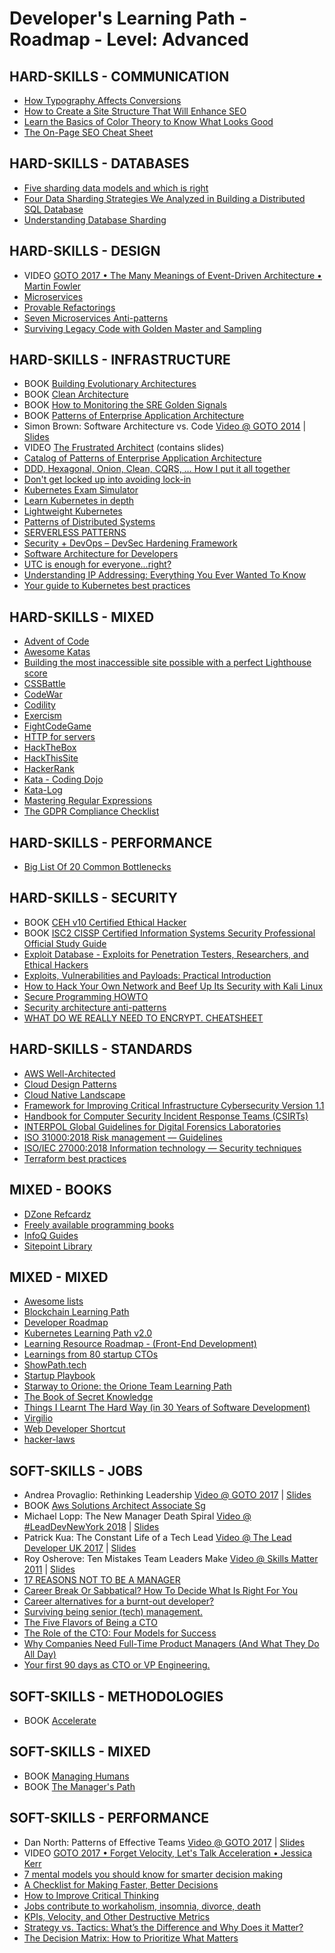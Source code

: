 # Developer's Learning Path - Roadmap - Level: Advanced

## HARD-SKILLS - COMMUNICATION
 - [How Typography Affects Conversions](https://neilpatel.com/blog/how-typography-affects-conversions/)
 - [How to Create a Site Structure That Will Enhance SEO](https://neilpatel.com/blog/site-structure-enhance-seo/) 
 - [Learn the Basics of Color Theory to Know What Looks Good](https://lifehacker.com/learn-the-basics-of-color-theory-to-know-what-looks-goo-1608972072)
 - [The On-Page SEO Cheat Sheet](https://neilpatel.com/2015/07/07/the-on-page-seo-cheat-sheet/)

## HARD-SKILLS - DATABASES
 - [Five sharding data models and which is right](https://www.citusdata.com/blog/2017/08/28/five-data-models-for-sharding/)
 - [Four Data Sharding Strategies We Analyzed in Building a Distributed SQL Database](https://blog.yugabyte.com/four-data-sharding-strategies-we-analyzed-in-building-a-distributed-sql-database/)
 - [Understanding Database Sharding](https://www.digitalocean.com/community/tutorials/understanding-database-sharding)

## HARD-SKILLS - DESIGN
 - VIDEO [GOTO 2017 • The Many Meanings of Event-Driven Architecture • Martin Fowler](https://www.youtube.com/watch?v=STKCRSUsyP0)
 - [Microservices](https://martinfowler.com/articles/microservices.html)
 - [Provable Refactorings](https://github.com/digdeeproots/provable-refactorings)
 - [Seven Microservices Anti-patterns](https://www.infoq.com/articles/seven-uservices-antipatterns/)
 - [Surviving Legacy Code with Golden Master and Sampling](https://blog.thecodewhisperer.com/permalink/surviving-legacy-code-with-golden-master-and-sampling)

## HARD-SKILLS - INFRASTRUCTURE
 - BOOK [Building Evolutionary Architectures](https://www.amazon.com/Building-Evolutionary-Architectures-Support-Constant/dp/1491986360)
 - BOOK [Clean Architecture](https://www.amazon.com/Clean-Architecture-Craftsmans-Software-Structure/dp/0134494164)
 - BOOK [How to Monitoring the SRE Golden Signals](https://www.slideshare.net/OpsStack/how-to-monitoring-the-sre-golden-signals-ebook/)
 - BOOK [Patterns of Enterprise Application Architecture](https://www.amazon.com/Patterns-Enterprise-Application-Architecture-Martin/dp/0321127420)
 - Simon Brown: Software Architecture vs. Code [Video @ GOTO 2014](https://www.youtube.com/watch?v=GAFZcYlO5S0) | [Slides](http://gotocon.com/dl/goto-amsterdam-2014/slides/SimonBrown_SoftwareArchitectureVsCode.pdf)
 - VIDEO [The Frustrated Architect](https://www.infoq.com/presentations/The-Frustrated-Architect/) (contains slides)
 - [Catalog of Patterns of Enterprise Application Architecture](https://martinfowler.com/eaaCatalog/index.html)
 - [DDD, Hexagonal, Onion, Clean, CQRS, … How I put it all together](https://herbertograca.com/2017/11/16/explicit-architecture-01-ddd-hexagonal-onion-clean-cqrs-how-i-put-it-all-together/)
 - [Don't get locked up into avoiding lock-in](https://martinfowler.com/articles/oss-lockin.html)
 - [Kubernetes Exam Simulator](https://killer.sh/)
 - [Learn Kubernetes in depth](https://learnk8s.io/)
 - [Lightweight Kubernetes](https://k3s.io/)
 - [Patterns of Distributed Systems](https://martinfowler.com/articles/patterns-of-distributed-systems/)
 - [SERVERLESS PATTERNS](https://serverlesspatterns.io/)
 - [Security + DevOps – DevSec Hardening Framework](https://dev-sec.io/)
 - [Software Architecture for Developers](https://softwarearchitecturefordevelopers.com/)
 - [UTC is enough for everyone...right?](https://zachholman.com/talk/utc-is-enough-for-everyone-right)
 - [Understanding IP Addressing: Everything You Ever Wanted To Know](http://pages.di.unipi.it/ricci/501302.pdf)
 - [Your guide to Kubernetes best practices](https://cloud.google.com/blog/products/containers-kubernetes/your-guide-kubernetes-best-practices)

## HARD-SKILLS - MIXED
 - [Advent of Code](https://adventofcode.com/)
 - [Awesome Katas](https://github.com/gamontal/awesome-katas)
 - [Building the most inaccessible site possible with a perfect Lighthouse score](https://www.matuzo.at/blog/building-the-most-inaccessible-site-possible-with-a-perfect-lighthouse-score/)
 - [CSSBattle](https://cssbattle.dev/)
 - [CodeWar](https://www.codewars.com/)
 - [Codility](https://app.codility.com/programmers/)
 - [Exercism](https://exercism.io/)
 - [FightCodeGame](http://beta.fightcodegame.com/)
 - [HTTP for servers](http://www.and.org/texts/server-http)
 - [HackTheBox](https://www.hackthebox.eu/)
 - [HackThisSite](https://www.hackthissite.org/)
 - [HackerRank](https://www.hackerrank.com/)
 - [Kata - Coding Dojo](http://codingdojo.org/kata/)
 - [Kata-Log](https://kata-log.rocks/)
 - [Mastering Regular Expressions](https://www.amazon.com/Mastering-Regular-Expressions-Jeffrey-Friedl/dp/0596528124)
 - [The GDPR Compliance Checklist](https://gdprchecklist.io/)

## HARD-SKILLS - PERFORMANCE
 - [Big List Of 20 Common Bottlenecks](http://highscalability.com/blog/2012/5/16/big-list-of-20-common-bottlenecks.html)

## HARD-SKILLS - SECURITY
 - BOOK [CEH v10 Certified Ethical Hacker](https://www.amazon.com/Certified-Ethical-Hacker-Study-Guide/dp/1119533198)
 - BOOK [ISC2 CISSP Certified Information Systems Security Professional Official Study Guide](https://www.amazon.com/Certified-Information-Security-Professional-Official/dp/1119523265)
 - [Exploit Database - Exploits for Penetration Testers, Researchers, and Ethical Hackers](https://www.exploit-db.com/)
 - [Exploits, Vulnerabilities and Payloads: Practical Introduction](https://www.infosecmatter.com/exploits-vulnerabilities-and-payloads-practical-introduction/)
 - [How to Hack Your Own Network and Beef Up Its Security with Kali Linux](https://lifehacker.com/how-to-hack-your-own-network-and-beef-up-its-security-w-1649785071)
 - [Secure Programming HOWTO](https://dwheeler.com/secure-programs/Secure-Programs-HOWTO.html)
 - [Security architecture anti-patterns](https://www.ncsc.gov.uk/whitepaper/security-architecture-anti-patterns)
 - [WHAT DO WE REALLY NEED TO ENCRYPT. CHEATSHEET](https://www.cossacklabs.com/blog/what-we-need-to-encrypt-cheatsheet.html)

## HARD-SKILLS - STANDARDS
 - [AWS Well-Architected](https://aws.amazon.com/architecture/well-architected/)
 - [Cloud Design Patterns](https://docs.microsoft.com/en-us/azure/architecture/patterns/)
 - [Cloud Native Landscape](https://github.com/cncf/landscape)
 - [Framework for Improving Critical Infrastructure Cybersecurity Version 1.1](https://www.nist.gov/publications/framework-improving-critical-infrastructure-cybersecurity-version-11)
 - [Handbook for Computer Security Incident Response Teams (CSIRTs)](https://resources.sei.cmu.edu/library/asset-view.cfm?assetid=6305)
 - [INTERPOL Global Guidelines for Digital Forensics Laboratories](https://www.interpol.int/content/download/13501/file/INTERPOL_DFL_GlobalGuidelinesDigitalForensicsLaboratory.pdf)
 - [ISO 31000:2018 Risk management — Guidelines](https://www.iso.org/standard/65694.html)
 - [ISO/IEC 27000:2018 Information technology — Security techniques](https://www.iso.org/standard/73906.html)
 - [Terraform best practices](https://www.terraform-best-practices.com/)

## MIXED - BOOKS
 - [DZone Refcardz](https://dzone.com/refcardz)
 - [Freely available programming books](https://github.com/EbookFoundation/free-programming-books)
 - [InfoQ Guides](https://www.infoq.com/minibooks)
 - [Sitepoint Library](https://www.sitepoint.com/premium/library/)

## MIXED - MIXED
 - [Awesome lists](https://github.com/sindresorhus/awesome)
 - [Blockchain Learning Path](https://github.com/protofire/blockchain-learning-path)
 - [Developer Roadmap](https://github.com/luuductrung1234/dev-roadmap)
 - [Kubernetes Learning Path v2.0](https://azure.microsoft.com/en-us/resources/kubernetes-learning-path/)
 - [Learning Resource Roadmap - (Front-End Development)](https://github.com/devcenter-square/Learning-Resource-Path-Front-End)
 - [Learnings from 80 startup CTOs](https://medium.com/@fesja/learnings-from-80-startup-ctos-88ddb5f9c024)
 - [ShowPath.tech](https://github.com/PJijin/Show-Path)
 - [Startup Playbook](https://playbook.samaltman.com/)
 - [Starway to Orione: the Orione Team Learning Path](https://github.com/xpeppers/starway-to-orione)
 - [The Book of Secret Knowledge](https://github.com/trimstray/the-book-of-secret-knowledge)
 - [Things I Learnt The Hard Way (in 30 Years of Software Development)](https://blog.juliobiason.me/thoughts/things-i-learnt-the-hard-way/)
 - [Virgilio](https://github.com/virgili0/Virgilio)
 - [Web Developer Shortcut](https://github.com/rkukuh/web-developer-shortcut)
 - [hacker-laws](https://github.com/dwmkerr/hacker-laws)

## SOFT-SKILLS - JOBS
 - Andrea Provaglio: Rethinking Leadership [Video @ GOTO 2017](https://www.youtube.com/watch?v=A04Pu5LlzHw) | [Slides](https://files.gotocon.com/uploads/slides/conference_7/273/original/GOTO%20Berlin%20-%20Rethinking%20Leadership-2.pdf)
 - BOOK [Aws Solutions Architect Associate Sg](https://www.amazon.com/AWS-Certified-Solutions-Architect-Official/dp/1119138558)
 - Michael Lopp: The New Manager Death Spiral [Video @ #LeadDevNewYork 2018](https://www.youtube.com/watch?v=pAbU3WJ-NBw) | [Slides](https://speakerdeck.com/calibrate/9-new-manager-death-spiral)
 - Patrick Kua: The Constant Life of a Tech Lead [Video @ The Lead Developer UK 2017](https://www.youtube.com/watch?v=9jd_vpcLK50) | [Slides](https://www.slideshare.net/patkua/constant-life-of-a-tech-lead)
 - Roy Osherove: Ten Mistakes Team Leaders Make [Video @ Skills Matter 2011](https://www.youtube.com/watch?v=qhjXc6niO3k) | [Slides](https://www.slideshare.net/royosherove/ten-mistakes-software-team-leaders-make-by-roy-osherove-5whyscom)
 - [17 REASONS NOT TO BE A MANAGER](https://charity.wtf/2019/09/08/reasons-not-to-be-a-manager/)
 - [Career Break Or Sabbatical? How To Decide What Is Right For You](https://www.careershifters.org/expert-advice/career-break-or-sabbatical-how-to-decide-what-is-right-for-you)
 - [Career alternatives for a burnt-out developer?](https://ask.metafilter.com/124950/Career-alternatives-for-a-burntout-developer)
 - [Surviving being senior (tech) management.](https://medium.com/@kellan/surviving-being-senior-tech-management-aa6654efd027)
 - [The Five Flavors of Being a CTO](https://www.linkedin.com/pulse/five-flavors-being-cto-matt-tucker/)
 - [The Role of the CTO: Four Models for Success](http://www.brixtonspa.com/Career/The_Role_of_the_CTO_4Models.pdf)
 - [Why Companies Need Full-Time Product Managers (And What They Do All Day)](https://www.smashingmagazine.com/2014/09/why-companies-need-full-time-product-managers/)
 - [Your first 90 days as CTO or VP Engineering.](https://lethain.com/first-ninety-days-cto-vpe/)

## SOFT-SKILLS - METHODOLOGIES
 - BOOK [Accelerate](https://www.amazon.com/Accelerate-Building-Performing-Technology-Organizations/dp/1942788339)

## SOFT-SKILLS - MIXED
 - BOOK [Managing Humans](https://www.amazon.com/Managing-Humans-Humorous-Software-Engineering/dp/1484221575)
 - BOOK [The Manager's Path](https://www.amazon.com/Managers-Path-Leaders-Navigating-Growth/dp/1491973897)

## SOFT-SKILLS - PERFORMANCE
 - Dan North: Patterns of Effective Teams [Video @ GOTO 2017](https://www.youtube.com/watch?v=lvs7VEsQzKY) | [Slides](https://files.gotocon.com/uploads/slides/conference_3/62/original/Patterns_of_Effective_Teams%20PDF.pdf)
 - VIDEO [GOTO 2017 • Forget Velocity, Let's Talk Acceleration • Jessica Kerr](https://www.youtube.com/watch?v=Lbcyyu8XB_Y)
 - [7 mental models you should know for smarter decision making](https://thenextweb.com/lifehacks/2016/08/01/989517/)
 - [A Checklist for Making Faster, Better Decisions](https://hbr.org/2016/03/a-checklist-for-making-faster-better-decisions)
 - [How to Improve Critical Thinking](https://www.scotthyoung.com/blog/2019/03/07/improve-critical-thinking/)
 - [Jobs contribute to workaholism, insomnia, divorce, death](https://www.businessinsider.com/disturbing-facts-about-your-job-2011-2)
 - [KPIs, Velocity, and Other Destructive Metrics](https://holub.com/kpis-velocity-and-other-destructive-metrics/)
 - [Strategy vs. Tactics: What’s the Difference and Why Does it Matter?](https://fs.blog/2018/08/strategy-vs-tactics/)
 - [The Decision Matrix: How to Prioritize What Matters](https://fs.blog/2018/09/decision-matrix/)
